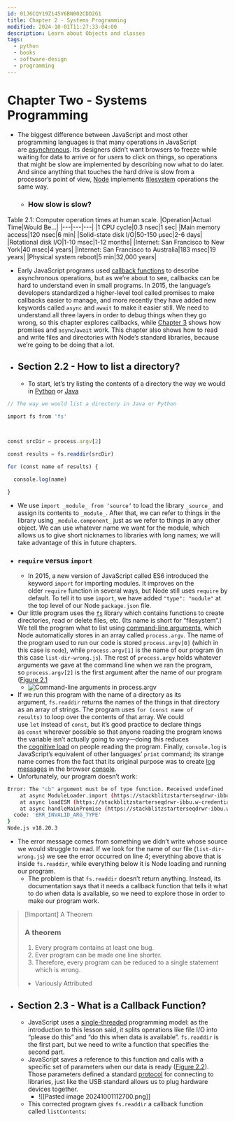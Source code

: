 ```yaml
---
id: 01J6CQY19Z145V6BN002CDD2G1
title: Chapter 2 - Systems Programming
modified: 2024-10-01T11:27:33-04:00
description: Learn about Objects and classes
tags:
  - python
  - books
  - software-design
  - programming
---
```

# Chapter Two - Systems Programming
- The biggest difference between JavaScript and most other programming languages is that many operations in JavaScript are [asynchronous](https://third-bit.com/sdxjs/glossary/#asynchronous). Its designers didn’t want browsers to freeze while waiting for data to arrive or for users to click on things, so operations that might be slow are implemented by describing now what to do later. And since anything that touches the hard drive is slow from a processor’s point of view, [Node](https://nodejs.org/en/) implements [filesystem](https://third-bit.com/sdxjs/glossary/#filesystem) operations the same way.
	- ### How slow is slow?
Table 2.1: Computer operation times at human scale.
|Operation|Actual Time|Would Be…|
|---|---|---|
|1 CPU cycle|0.3 nsec|1 sec|
|Main memory access|120 nsec|6 min|
|Solid-state disk I/O|50-150 μsec|2-6 days|
|Rotational disk I/O|1-10 msec|1-12 months|
|Internet: San Francisco to New York|40 msec|4 years|
|Internet: San Francisco to Australia|183 msec|19 years|
|Physical system reboot|5 min|32,000 years|
- Early JavaScript programs used [callback functions](https://third-bit.com/sdxjs/glossary/#callback) to describe asynchronous operations, but as we’re about to see, callbacks can be hard to understand even in small programs. In 2015, the language’s developers standardized a higher-level tool called promises to make callbacks easier to manage, and more recently they have added new keywords called `async` and `await` to make it easier still. We need to understand all three layers in order to debug things when they go wrong, so this chapter explores callbacks, while [Chapter 3](https://third-bit.com/sdxjs/async-programming/) shows how promises and `async`/`await` work. This chapter also shows how to read and write files and directories with Node’s standard libraries, because we’re going to be doing that a lot.
- ## Section 2.2 - How to list a directory?
	- To start, let’s try listing the contents of a directory the way we would in [Python](https://www.python.org/) or [Java](https://en.wikipedia.org/wiki/Java_(programming_language))
```javascript
// The way we would list a directory in Java or Python

import fs from 'fs'

  

const srcDir = process.argv[2]

const results = fs.readdir(srcDir)

for (const name of results) {

  console.log(name)

}
```
- We use `import _module_ from ‘source’` to load the library `_source_` and assign its contents to `_module_`. After that, we can refer to things in the library using `_module.component_` just as we refer to things in any other object. We can use whatever name we want for the module, which allows us to give short nicknames to libraries with long names; we will take advantage of this in future chapters.
- ### `require` versus `import`
	- In 2015, a new version of JavaScript called ES6 introduced the keyword `import` for importing modules. It improves on the older `require` function in several ways, but Node still uses `require` by default. To tell it to use `import`, we have added `"type": "module"` at the top level of our Node `package.json` file.
- Our little program uses the [`fs`](https://nodejs.org/api/fs.html) library which contains functions to create directories, read or delete files, etc. (Its name is short for “filesystem”.) We tell the program what to list using [command-line arguments](https://third-bit.com/sdxjs/glossary/#command_line_argument), which Node automatically stores in an array called `process.argv`. The name of the program used to run our code is stored `process.argv[0]` (which in this case is `node`), while `process.argv[1]` is the name of our program (in this case `list-dir-wrong.js`). The rest of `process.argv` holds whatever arguments we gave at the command line when we ran the program, so `process.argv[2]` is the first argument after the name of our program ([Figure 2.1](https://third-bit.com/sdxjs/systems-programming/#systems-programming-process-argv)
	- ![Command-line arguments in <code>process.argv</code>](https://third-bit.com/sdxjs/systems-programming/process-argv.svg)
- If we run this program with the name of a directory as its argument, `fs.readdir` returns the names of the things in that directory as an array of strings. The program uses `for (const name of results)` to loop over the contents of that array. We could use `let` instead of `const`, but it’s good practice to declare things as `const` wherever possible so that anyone reading the program knows the variable isn’t actually going to vary—doing this reduces the [cognitive load](https://third-bit.com/sdxjs/glossary/#cognitive_load) on people reading the program. Finally, `console.log` is JavaScript’s equivalent of other languages’ `print` command; its strange name comes from the fact that its original purpose was to create [log messages](https://third-bit.com/sdxjs/glossary/#log_message) in the browser [console](https://third-bit.com/sdxjs/glossary/#console).
- Unfortunately, our program doesn’t work:
```bash
Error: The "cb" argument must be of type function. Received undefined
    at async ModuleLoader.import (https://stackblitzstarterseqdrwr-ibbu.w-credentialless-staticblitz.com/builtins.ddb8d84d.js:154:2688)
    at async loadESM (https://stackblitzstarterseqdrwr-ibbu.w-credentialless-staticblitz.com/builtins.ddb8d84d.js:184:541)
    at async handleMainPromise (https://stackblitzstarterseqdrwr-ibbu.w-credentialless-staticblitz.com/builtins.ddb8d84d.js:165:296) {
  code: 'ERR_INVALID_ARG_TYPE'
}
Node.js v18.20.3
```
- The error message comes from something we didn’t write whose source we would struggle to read. If we look for the name of our file (`list-dir-wrong.js`) we see the error occurred on line 4; everything above that is inside `fs.readdir`, while everything below it is Node loading and running our program.
	- The problem is that `fs.readdir` doesn’t return anything. Instead, its documentation says that it needs a callback function that tells it what to do when data is available, so we need to explore those in order to make our program work.

> [!important] A Theorem
> ### A theorem
> 	1. Every program contains at least one bug.
> 	2. Ever program can be made one line shorter.
> 	3. Therefore, every program can be reduced to a single statement which is wrong.
> - Variously Attributed

- ## Section 2.3 - What is a Callback Function?
	- JavaScript uses a [single-threaded](https://third-bit.com/sdxjs/glossary/#single_threaded) programming model: as the introduction to this lesson said, it splits operations like file I/O into “please do this” and “do this when data is available”. `fs.readdir` is the first part, but we need to write a function that specifies the second part.
	- JavaScript saves a reference to this function and calls with a specific set of parameters when our data is ready ([Figure 2.2](https://third-bit.com/sdxjs/systems-programming/#systems-programming-callbacks)). Those parameters defined a standard [protocol](https://third-bit.com/sdxjs/glossary/#protocol) for connecting to libraries, just like the USB standard allows us to plug hardware devices together.
		- ![[Pasted image 20241001112700.png]]
	- This corrected program gives `fs.readdir` a callback function called `listContents`:
```javascript

```
